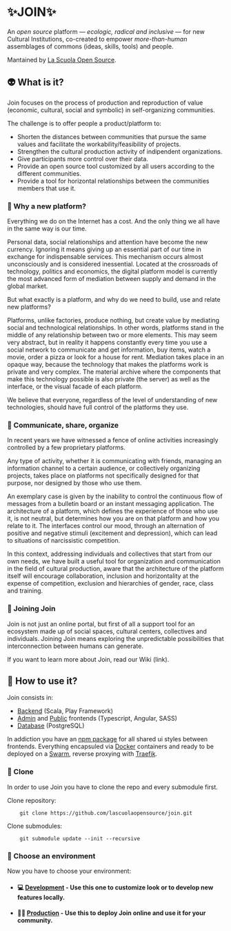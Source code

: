 # ✨JOIN✨

An <em>open source</em> platform  — <em>ecologic, radical and inclusive</em> — for new Cultural Institutions, co-created to empower <em>more-than-human</em> assemblages of commons (ideas, skills, tools) and people.

Mantained by [La Scuola Open Source](lascuolaopensource.xyz). 

## 👽 What is it? 

Join focuses on the process of production and reproduction of value (economic, cultural, social and symbolic) in self-organizing communities. 

The challenge is to offer people a product/platform to:
- Shorten the distances between communities that pursue the same values and facilitate the workability/feasibility of projects.
- Strengthen the cultural production activity of indipendent organizations.
- Give participants more control over their data. 
- Provide an open source tool customized by all users according to the different communities.
- Provide a tool for horizontal relationships between the communities members that use it.

### 🌟 Why a new platform?

Everything we do on the Internet has a cost.
And the only thing we all have in the same way is our time.

Personal data, social relationships and attention have become the new currency.
Ignoring it means giving up an essential part of our time in exchange for indispensable services.
This mechanism occurs almost unconsciously and is considered inessential.
Located at the crossroads of technology, politics and economics, the digital platform model is currently the most advanced form of mediation between supply and demand in the global market.

But what exactly is a platform, and why do we need to build, use and relate new platforms?

Platforms, unlike factories, produce nothing, but create value by mediating social and technological relationships. In other words, platforms stand in the middle of any relationship between two or more elements.
This may seem very abstract, but in reality it happens constantly every time you use a social network to communicate and get information, buy items, watch a movie, order a pizza or look for a house for rent.
Mediation takes place in an opaque way, because the technology that makes the platforms work is private and very complex. The material archive where the components that make this technology possible is also private (the server) as well as the interface, or the visual facade of each platform.

We believe that everyone, regardless of the level of understanding of new technologies, should have full control of the platforms they use.

### 💞 Communicate, share, organize

In recent years we have witnessed a fence of online activities increasingly controlled by a few proprietary platforms.

Any type of activity, whether it is communicating with friends, managing an information channel to a certain audience, or collectively organizing projects, takes place on platforms not specifically designed for that purpose, nor designed by those who use them.

An exemplary case is given by the inability to control the continuous flow of messages from a bulletin board or an instant messaging application. The architecture of a platform, which defines the experience of those who use it, is not neutral, but determines how you are on that platform and how you relate to it. The interfaces control our mood, through an alternation of positive and negative stimuli (excitement and depression), which can lead to situations of narcissistic competition.

In this context, addressing individuals and collectives that start from our own needs, we have built a useful tool for organization and communication in the field of cultural production, aware that the architecture of the platform itself will encourage collaboration, inclusion and horizontality at the expense of competition, exclusion and hierarchies of gender, race, class and training.

### 🌈 Joining Join

Join is not just an online portal, but first of all a support tool for an ecosystem made up of social spaces, cultural centers, collectives and individuals.
Joining Join means exploring the unpredictable possibilities that interconnection between humans can generate.

If you want to learn more about Join, read our Wiki (link).

## 🧰 How to use it?

Join consists in:

- [Backend](https://github.com/lascuolaopensource/join-backend/tree/master) (Scala, Play Framework)
- [Admin](https://github.com/lascuolaopensource/join-frontend/tree/master) and [Public](https://github.com/lascuolaopensource/join-frontend/tree/master) frontends (Typescript, Angular, SASS)
- [Database](https://hub.docker.com/_/postgres) (PostgreSQL)

In addiction you have an [npm package](https://github.com/lascuolaopensource/join-ui-shared.git) for all shared ui styles between frontends.
Everything encapsuled via [Docker](docker.com) containers and ready to be deployed on a [Swarm](https://docs.docker.com/engine/swarm/), reverse proxying with [Traefik](https://containo.us/traefik/).

### 👥 Clone

In order to use Join you have to clone the repo and every submodule first.

Clone repository:

        git clone https://github.com/lascuolaopensource/join.git
  
Clone submodules:

        git submodule update --init --recursive

### 🌱 Choose an environment

Now you have to choose your environment:

- #### 💻 [Development](https://github.com/lascuolaopensource/join/tree/master/dev) - Use this one to customize look or to develop new features locally.
- #### 💪🏾 [Production](https://github.com/lascuolaopensource/join/tree/master/prod) - Use this to deploy Join online and use it for your community.
